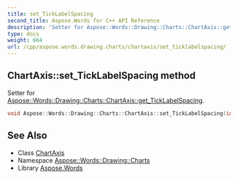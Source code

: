 ```yaml
---
title: set_TickLabelSpacing
second_title: Aspose.Words for C++ API Reference
description: 'Setter for Aspose::Words::Drawing::Charts::ChartAxis::get_TickLabelSpacing.'
type: docs
weight: 664
url: /cpp/aspose.words.drawing.charts/chartaxis/set_ticklabelspacing/
---
```

## ChartAxis::set_TickLabelSpacing method


Setter for [Aspose::Words::Drawing::Charts::ChartAxis::get_TickLabelSpacing](../get_ticklabelspacing/).

```cpp
void Aspose::Words::Drawing::Charts::ChartAxis::set_TickLabelSpacing(int32_t value)
```

## See Also

* Class [ChartAxis](../)
* Namespace [Aspose::Words::Drawing::Charts](../../)
* Library [Aspose.Words](../../../)
